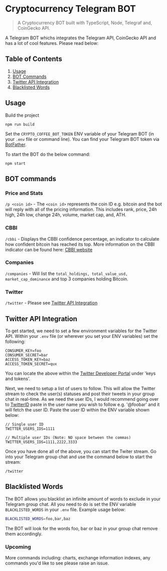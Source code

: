 # Cryptocurrency Telegram BOT

> A Cryptocurrency BOT built with TypeScript, Node, Telegraf and, CoinGecko API.

A Telegram BOT whichs integrates the Telegram API, CoinGecko API and has a lot of cool features. Please read below:

## Table of Contents

1. [Usage](#usage)
2. [BOT Commands](#bot-commands)
3. [Twitter API Integration](#twitter-api-integration)
4. [Blacklisted Words](#blacklisted-words)

## Usage

Build the project

```console
npm run build
```

Set the `CRYPTO_COFFEE_BOT_TOKEN` ENV variable of your Telegram BOT (in your `.env` file or command line). You can find your Telegram BOT token via [BotFather](https://telegram.me/BotFather).

To start the BOT do the below command:

```console
npm start
```

## BOT commands

### Price and Stats

`/p <coin id>` - The `<coin id>` represents the coin ID e.g. bitcoin and the bot will reply with all of the pricing information. This includes rank, price, 24h high, 24h low, change 24h, volume, market cap, and, ATH.

### CBBI

`/cbbi` - Displays the CBBI confidence percentage, an indicator to calculate how confident bitcoin has reached its top. More information on the CBBI indicator can be found here: [CBBI website](https://colintalkscrypto.com/cbbi/)

### Companies

`/companies` - Will list the `total_holdings, total_value_usd, market_cap_dominance` and top 3 companies holding Bitcoin.

### Twitter

`/twitter` - Please see [Twitter API Integration](#twitter-api-integration)

## Twitter API Integration

To get started, we need to set a few environment variables for the Twitter API. Within your `.env` file (or wherever you set your ENV variables) set the following:

```console
CONSUMER_KEY=foo
CONSUMER_SECRET=bar
ACCESS_TOKEN_KEY=baz
ACCESS_TOKEN_SECRET=qux
```

You can locate the above within the [Twitter Developer Portal](https://developer.twitter.com/en/portal/dashboard) under 'keys and tokens'.

Next, we need to setup a list of users to follow. This will allow the Twitter stream to check the user(s) statuses and post their tweets in your group chat in real-time. As we need the user IDs, I would recommend going over to [TwitterID](https://tweeterid.com/) paste in the user name you wish to follow e.g. '@foobar' and it will fetch the user ID. Paste the user ID within the ENV variable shown below:

```console
// Single user ID
TWITTER_USERS_IDS=1111

// Multiple user IDs (Note: NO space between the commas)
TWITTER_USERS_IDS=1111,2222,3333
```

Once you have done all of the above, you can start the Twiter stream. Go into your Telegram group chat and use the command below to start the stream:

```console
/twitter
```

## Blacklisted Words

The BOT allows you blacklist an infinite amount of words to exclude in your Telegram group chat. All you need to do is set the ENV variable `BLACKLISTED_WORDS` in your `.env` file. Example usage below:

```sh
BLACKLISTED_WORDS=foo,bar,baz
```

The BOT will look for the words foo, bar or baz in your group chat remove them accordingly.

### Upcoming

More commands including: charts, exchange information indexes, any commands you'd like to see please raise an issue.
